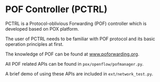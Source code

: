 # POF Controller (PCTRL) 

PCTRL is a Protocol-oblivious Forwarding (POF) controller which is developed based on POX platform.

The user of PCTRL needs to be familiar with POF protocol and its basic operation principles at first. 

The knowledge of POF can be found at www.poforwarding.org.

All POF related APIs can be found in `pox/openflow/pofmanager.py`. 

A brief demo of using these APIs are included in `ext/network_test.py`.
